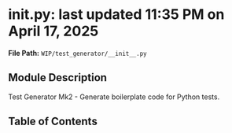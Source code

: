 # __init__.py: last updated 11:35 PM on April 17, 2025

**File Path:** `WIP/test_generator/__init__.py`

## Module Description

Test Generator Mk2 - Generate boilerplate code for Python tests.

## Table of Contents
